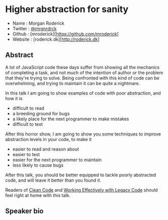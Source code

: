 # Higher abstraction for sanity

* Name      : Morgan Roderick
* Twitter   : [@mrgnrdrck](https://twitter.com/mrgnrdrck)
* Github    : [mroderick][https://github.com/mroderick]
* Website   : [roderick.dk][http://roderick.dk]

## Abstract

A lot of JavaScript code these days suffer from showing all the mechanics of completing a task, and not much of the intention of author or the problem that they're trying to solve. Being confronted with this kind of code can be overwhelming, and trying to maintain it can be quite a nightmare.

In this talk I am going to show examples of code with poor abstraction, and how it is

* difficult to read
* a breeding ground for bugs
* a likely place for the next programmer to make mistakes
* difficult to test

After this horror show, I am going to show you some techniques to improve abstraction levels in your code, to make it

* easier to read and reason about
* easier to test
* easier for the next programmer to maintain
* less likely to cause bugs

After this talk, you should be better equipped to tackle poorly abstracted code, and will leave it better than you found it.

Readers of [Clean Code](http://www.amazon.com/Clean-Code-Handbook-Software-Craftsmanship/dp/0132350882) and [Working Effectively with Legacy Code](http://www.amazon.com/Working-Effectively-Legacy-Michael-Feathers/dp/0131177052) should feel right at home with this talk.

## Speaker bio





